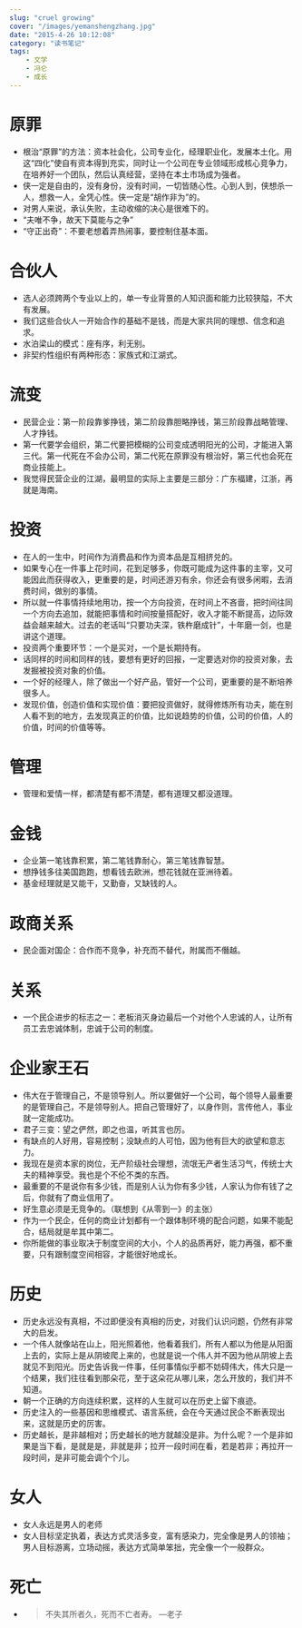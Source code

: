 ```yaml
---
slug: "cruel growing"
cover: "/images/yemanshengzhang.jpg"
date: "2015-4-26 10:12:08"
category: "读书笔记"
tags:
    - 文学
    - 冯仑
    - 成长
---
```

# 原罪

- 根治“原罪”的方法：资本社会化，公司专业化，经理职业化，发展本土化。用这“四化”使自有资本得到充实，同时让一个公司在专业领域形成核心竞争力，在培养好一个团队，然后认真经营，坚持在本土市场成为强者。
- 侠一定是自由的，没有身份，没有时间，一切皆随心性。心到人到，侠想杀一人，想救一人，全凭心性。侠一定是“胡作非为”的。
- 对男人来说，承认失败，主动收缩的决心是很难下的。
- “夫唯不争，故天下莫能与之争”
- “守正出奇”：不要老想着弄热闹事，要控制住基本面。

# 合伙人

- 选人必须跨两个专业以上的，单一专业背景的人知识面和能力比较狭隘，不大有发展。
- 我们这些合伙人一开始合作的基础不是钱，而是大家共同的理想、信念和追求。
- 水泊梁山的模式：座有序，利无别。
- 非契约性组织有两种形态：家族式和江湖式。

# 流变

- 民营企业：第一阶段靠爹挣钱，第二阶段靠胆略挣钱，第三阶段靠战略管理、人才挣钱。
- 第一代要学会组织，第二代要把模糊的公司变成透明阳光的公司，才能进入第三代。第一代死在不会办公司，第二代死在原罪没有根治好，第三代也会死在商业技能上。
- 我觉得民营企业的江湖，最明显的实际上主要是三部分：广东福建，江浙，再就是海南。

# 投资

- 在人的一生中，时间作为消费品和作为资本品是互相挤兑的。
- 如果专心在一件事上花时间，花到足够多，你既可能成为这件事的主宰，又可能因此而获得收入，更重要的是，时间还游刃有余，你还会有很多闲暇，去消费时间，做别的事情。
- 所以就一件事情持续地用功，按一个方向投资，在时间上不吝啬，把时间往同一个方向去追加，就能把事情和时间按量搭配好，收入才能不断提高，边际效益会越来越大。过去的老话叫“只要功夫深，铁杵磨成针”，十年磨一剑，也是讲这个道理。
- 投资两个重要环节：一个是买对，一个是长期持有。
- 话同样的时间和同样的钱，要想有更好的回报，一定要选对你的投资对象，去发掘被投资对象的价值。
- 一个好的经理人，除了做出一个好产品，管好一个公司，更重要的是不断培养很多人。
- 发现价值，创造价值和实现价值：要把投资做好，就得修炼所有功夫，能在别人看不到的地方，去发现真正的价值，比如说趋势的价值，公司的价值，人的价值，时间的价值等等。

# 管理

- 管理和爱情一样，都清楚有都不清楚，都有道理又都没道理。



# 金钱

- 企业第一笔钱靠积累，第二笔钱靠耐心，第三笔钱靠智慧。
- 想挣钱多往美国跑跑，想看钱去欧洲，想花钱就在亚洲待着。
- 基金经理就是又能干，又勤奋，又缺钱的人。

# 政商关系

- 民企面对国企：合作而不竞争，补充而不替代，附属而不僭越。

# 关系

- 一个民企进步的标志之一：老板消灭身边最后一个对他个人忠诚的人，让所有员工去忠诚体制，忠诚于公司的制度。

# 企业家王石

- 伟大在于管理自己，不是领导别人。所以要做好一个公司，每个领导人最重要的是管理自己，不是领导别人。把自己管理好了，以身作则，言传他人，事业就一定能成功。
- 君子三变：望之俨然，即之也温，听其言也厉。
- 有缺点的人好用，容易控制；没缺点的人可怕，因为他有巨大的欲望和意志力。
- 我现在是资本家的岗位，无产阶级社会理想，流氓无产者生活习气，传统士大夫的精神享受。我也是个不伦不类的东西。
- 最重要的不是说你有多少钱，而是别人认为你有多少钱，人家认为你有钱了之后，你就有了商业信用了。
- 好生意必须是无竞争的。（联想到《从零到一》的主张）
- 作为一个民企，任何的商业计划都有一个跟体制环境的配合问题，如果不能配合，结局就是牟其中第二。
- 你所能做的事业取决于制度空间的大小，个人的品质再好，能力再强，都不重要，只有跟制度空间相容，才能很好地成长。

# 历史

- 历史永远没有真相，不过即便没有真相的历史，对我们认识问题，仍然有非常大的启发。
- 一个伟人就像站在山上，阳光照着他，他看着我们，所有人都以为他是从阳面上去的，实际上是从阴坡爬上来的，也就是说一个伟人并不因为他从阴坡上去就见不到阳光。历史告诉我一件事，任何事情似乎都不妨碍伟大，伟大只是一个结果，我们往往看到那朵花，至于这朵花从哪儿来，怎么开放的，我们并不知道。
- 朝一个正确的方向连续积累，这样的人生就可以在历史上留下痕迹。
- 历史注入的一些基因和思维模式、语言系统，会在今天通过民企不断表现出来，这就是历史的厉害。
- 历史越长，是非越相对；历史越长的地方就越没是非。为什么呢？一个是非如果是当下看，是就是是，非就是非；拉开一段时间在看，若是若非；再拉开一段时间，是非可能会调个个儿。

# 女人

- 女人永远是男人的老师
- 女人目标坚定执着，表达方式灵活多变，富有感染力，完全像是男人的领袖；男人目标游离，立场动摇，表达方式简单笨拙，完全像一个一般群众。

# 死亡

- > 不失其所者久，死而不亡者寿。           —老子
